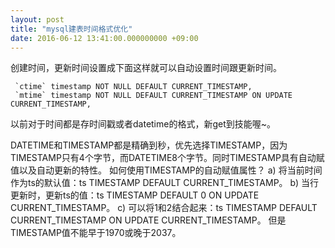 ```yaml
---
layout: post
title: "mysql建表时间格式优化"
date: 2016-06-12 13:41:00.000000000 +09:00
---
```


创建时间，更新时间设置成下面这样就可以自动设置时间跟更新时间。
 

     `ctime` timestamp NOT NULL DEFAULT CURRENT_TIMESTAMP,
     `mtime` timestamp NOT NULL DEFAULT CURRENT_TIMESTAMP ON UPDATE CURRENT_TIMESTAMP,

以前对于时间都是存时间戳或者datetime的格式，新get到技能喔~。

DATETIME和TIMESTAMP都是精确到秒，优先选择TIMESTAMP，因为TIMESTAMP只有4个字节，而DATETIME8个字节。同时TIMESTAMP具有自动赋值以及自动更新的特性。
如何使用TIMESTAMP的自动赋值属性？
a) 将当前时间作为ts的默认值：ts TIMESTAMP DEFAULT CURRENT_TIMESTAMP。
b) 当行更新时，更新ts的值：ts TIMESTAMP DEFAULT 0 ON UPDATE CURRENT_TIMESTAMP。
c) 可以将1和2结合起来：ts TIMESTAMP DEFAULT CURRENT_TIMESTAMP ON UPDATE CURRENT_TIMESTAMP。
但是TIMESTAMP值不能早于1970或晚于2037。